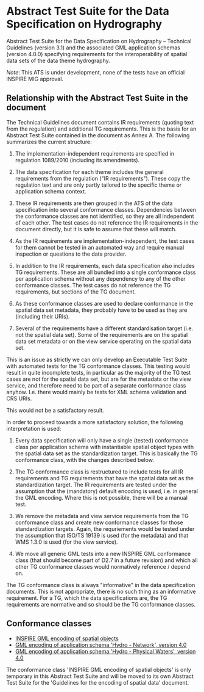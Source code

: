 # Abstract Test Suite for the Data Specification on Hydrography

Abstract Test Suite for the Data Specification on Hydrography – Technical Guidelines (version 3.1) and the associated GML application schemas (version 4.0.0) specifying requirements for the interoperability of spatial data sets of the data theme hydrography.

*Note*: This ATS is under development, none of the tests have an official INSPIRE MIG approval.

## Relationship with the Abstract Test Suite in the document

The Technical Guidelines document contains IR requirements (quoting text from the regulation) and additional TG requirements. This is the basis for an Abstract Test Suite contained in the document as Annex A. The following summarizes the current structure:

1. The implementation-independent requirements are specified in regulation 1089/2010 (including its amendments). 

2. The data specification for each theme includes the general requirements from the regulation ("IR requirements"). These copy the regulation text and are only partly tailored to the specific theme or application schema context. 

3. These IR requirements are then grouped in the ATS of the data specification into several conformance classes. Dependencies between the conformance classes are not identified, so they are all independent of each other. The test cases do not reference the IR requirements in the document directly, but it is safe to assume that these will match. 

4. As the IR requirements are implementation-independent, the test cases for them cannot be tested in an automated way and require manual inspection or questions to the data provider.

5. In addition to the IR requirements, each data specification also includes TG requirements. These are all bundled into a single conformance class per application schema without any dependency to any of the other conformance classes. The test cases do not reference the TG requirements, but sections of the TG document.

6. As these conformance classes are used to declare conformance in the spatial data set metadata, they probably have to be used as they are (including their URIs).

7. Several of the requirements have a different standardisation target (i.e. not the spatial data set). Some of the requirements are on the spatial data set metadata or on the view service operating on the spatial data set.

This is an issue as strictly we can only develop an Executable Test Suite with automated tests for the TG conformance classes. This testing would result in quite incomplete tests, in particular as the majority of the TG test cases are not for the spatial data set, but are for the metadata or the view service, and therefore need to be part of a separate conformance class anyhow. I.e. there would mainly be tests for XML schema validation and CRS URIs.

This would not be a satisfactory result.

In order to proceed towards a more satisfactory solution, the following interpretation is used:

1. Every data specification will only have a single (tested) conformance class per application schema with instantiable spatial object types with the spatial data set as the standardization target. This is basically the TG conformance class, with the changes described below.

2. The TG conformance class is restructured to include tests for all IR requirements and TG requirements that have the spatial data set as the standardization target. The IR requirements are tested under the assumption that the (mandatory) default encoding is used, i.e. in general the GML encoding. Where this is not possible, there will be a manual test.

3. We remove the metadata and view service requirements from the TG conformance class and create new conformance classes for those standardization targets. Again, the requriements would be tested under the assumption that ISO/TS 19139 is used (for the metadata) and that WMS 1.3.0 is used (for the view service).

4. We move all generic GML tests into a new INSPIRE GML conformance class (that should become part of D2.7 in a future revision) and which all other TG conformance classes would normatively reference / depend on.

The TG conformance class is always "informative" in the data specification documents. This is not appropriate, there is no such thing as an informative requirement. For a TG, which the data specifications are, the TG requirements are normative and so should be the TG conformance classes.

## Conformance classes

* [INSPIRE GML encoding of spatial objects](cc-gml/README.md) 
* [GML encoding of application schema 'Hydro - Network', version 4.0](cc-gml-hy-n/README.md)
* [GML encoding of application schema 'Hydro - Physical Waters', version 4.0](cc-gml-hy-p/README.md)

The conformance class 'INSPIRE GML encoding of spatial objects' is only temporary in this Abstract Test Suite and will be moved to its own Abstract Test Suite for the 'Guidelines for the encoding of spatial data' document.
